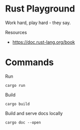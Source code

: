 # Rust Playground

Work hard, play hard - they say.

Resources

- https://doc.rust-lang.org/book

# Commands

Run

```
cargo run
```

Build

```
cargo build
```

Build and serve docs locally

```
cargo doc --open
```
